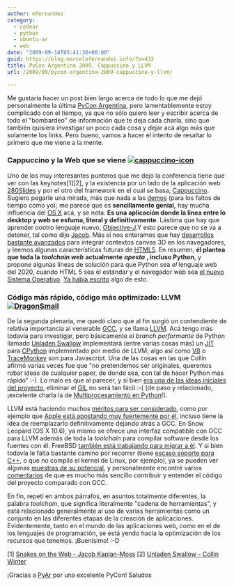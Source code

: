 ```yaml
---
author: mfernandez
category:
  - codear
  - python
  - ubuntu-ar
  - web
date: "2009-09-14T05:41:36+00:00"
guid: https://blog.marcelofernandez.info/?p=433
title: PyCon Argentina 2009, Cappuccino y LLVM
url: /2009/09/pycon-argentina-2009-cappuccino-y-llvm/

---
```

Me gustaría hacer un post bien largo acerca de todo lo que me dejó personalmente la última [PyCon Argentina](http://ar.pycon.org/2009/about/), pero lamentablemente estoy complicado con el tiempo, ya que no sólo quiero leer y escribir acerca de todo el "bombardeo" de información que te deja cada charla, sino que también quisiera investigar un poco cada cosa y dejar acá algo más que solamente los links. Pero bueno, vamos a hacer el intento de resaltar lo primero que me viene a la mente.

### Cappuccino y la Web que se viene [![cappuccino-icon](/wp-content/uploads/2009/09/cappuccino-icon-150x150.png)](http://cappuccino.org)

Uno de los muy interesantes punteros que me dejó la conferencia tiene que ver con las keynotes\[1\]\[2\], y la existencia por un lado de la aplicación web [280Slides](http://280slides.com/) y por el otro del framework en el cual se basa, [Cappuccino](http://cappuccino.org/). Sugiero pegarle una mirada, más que nada a las [demos](http://cappuccino.org/learn/demos/) (para los faltos de tiempo como yo); me parece que es **sencillamente genial,** hay mucha influencia del [OS X](http://www.apple.com/es/macosx/) acá, y se nota. **Es una aplicación donde la línea entre lo desktop y web se esfuma, literal y definitivamente**. Lástima que hay que aprender oootro lenguaje nuevo, [Objective-J](http://cappuccino.org/learn/).Y esto parece que no se va a detener, tal como dijo [Jacob](http://jacobian.org/). Más si nos enteramos que hay [desarrollos bastante avanzados](http://games.slashdot.org/story/09/09/13/1820230/Initial-WebGL-Support-Lands-In-WebKit) para integrar contextos canvas 3D en los navegadores, y leemos algunas características futuras de [HTML5](http://en.wikipedia.org/wiki/HTML_5#New_APIs). En resumen, **él plantea que toda la** _**toolchain web**_ **actualmente** _**apesta**_ **, incluso Python**, y propone algunas líneas de solución para que Python sea _el_ lenguaje web del 2020, cuando HTML 5 sea el estándar y el navegador web sea [el nuevo Sistema Operativo](http://www.infoworld.com/d/developer-world/are-operating-systems-doomed-086). [Ya había escrito](/2009/03/novedades-en-firefox-31-beta-sera-35/) algo de esto.

### Código más rápido, código más optimizado: LLVM [![DragonSmall](/wp-content/uploads/2009/09/DragonSmall.png)](http://www.llvm.org)

De la segunda plenaria, me quedó claro que al fin surgió un contendiente de relativa importancia al venerable [GCC](http://gcc.gnu.org/), y se llama [LLVM](http://llvm.org/). Acá tengo más todavía para investigar, pero básicamente el _branch_ _performante_ de Python llamado [Unladen Swallow](http://code.google.com/p/unladen-swallow/) implementará (entre varias cosas más) un [JIT](http://es.wikipedia.org/wiki/Compilación_en_tiempo_de_ejecución) para [CPython](http://en.wikipedia.org/wiki/Python_(programming_language)#CPython) implementado por medio de LLVM; algo así como [V8](http://code.google.com/p/v8/) o [TraceMonkey](https://wiki.mozilla.org/JavaScript:TraceMonkey) son para Javascript. Una de las cosas en las que Collin afirmó varias veces fue que "no pretendemos ser originales, queremos robar ideas de cualquier paper, de donde sea, con tal de hacer Python más rápido" :-). Lo malo es que al parecer, y si bien [era una de las ideas iniciales del proyecto](http://code.google.com/p/unladen-swallow/wiki/ProjectPlan#2009_Q3_and_Beyond), eliminar el [GIL](http://docs.python.org/c-api/init.html#thread-state-and-the-global-interpreter-lock) no será tan fácil :-( (de paso y relacionado, ¡excelente charla la de [Multiprocesamiento en Python](http://ar.pycon.org/2009/conference/schedule/event/16/)!).

LLVM está haciendo muchos [méritos para ser considerado](http://llvm.org/ProjectsWithLLVM/), como por ejemplo que [Apple está apostando muy fuertemente por él](http://arstechnica.com/apple/reviews/2009/08/mac-os-x-10-6.ars/9), incluso tiene la idea de reemplazarlo definitivamente dejando atrás a GCC. En Snow Leopard (OS X 10.6), ya mismo se ofrece una interfaz compatible con GCC para LLVM además de toda la _toolchain_ para compilar software desde los fuentes con él. FreeBSD [también está trabajando para migrar a él](http://barrapunto.com/articles/09/05/12/216239.shtml). Y si bien todavía le falta bastante camino por recorrer (tiene [escaso soporte para C++](http://clang.llvm.org/cxx_status.html), o que no compila el kernel de Linux, por ejemplo), ya se pueden ver algunas [muestras de su potencial](http://www.phoronix.com/scan.php?page=article&item=apple_llvm_gcc&num=1), y personalmente encontré varios [comentarios](http://cliffhacks.blogspot.com/2007/03/experimenting-with-llvm.html) de que es mucho más sencillo contribuir y entender el código del proyecto comparado con GCC.

En fin, repetí en ambos párrafos, en asuntos totalmente diferentes, la palabra _toolchain_, que significa literalmente "cadena de herramientas", y está relacionado generalmente al uso de varias herramientas como un conjunto en las diferentes etapas de la creación de aplicaciones. Evidentemente, tanto en el mundo de las aplicaciones web, como en el de los lenguajes de programación, se está yendo hacia la optimización de los recursos que tenemos. ¡Buenísimo! :-D

\[1\] [Snakes on the Web - Jacob Kaplan-Moss](http://jacobian.org/writing/snakes-on-the-web/)
\[2\] [Unladen Swallow - Collin Winter](http://ar.pycon.org/2009/conference/schedule/event/35/)

¡Gracias a [PyAr](http://www.python.com.ar) por una excelente PyCon!
Saludos
